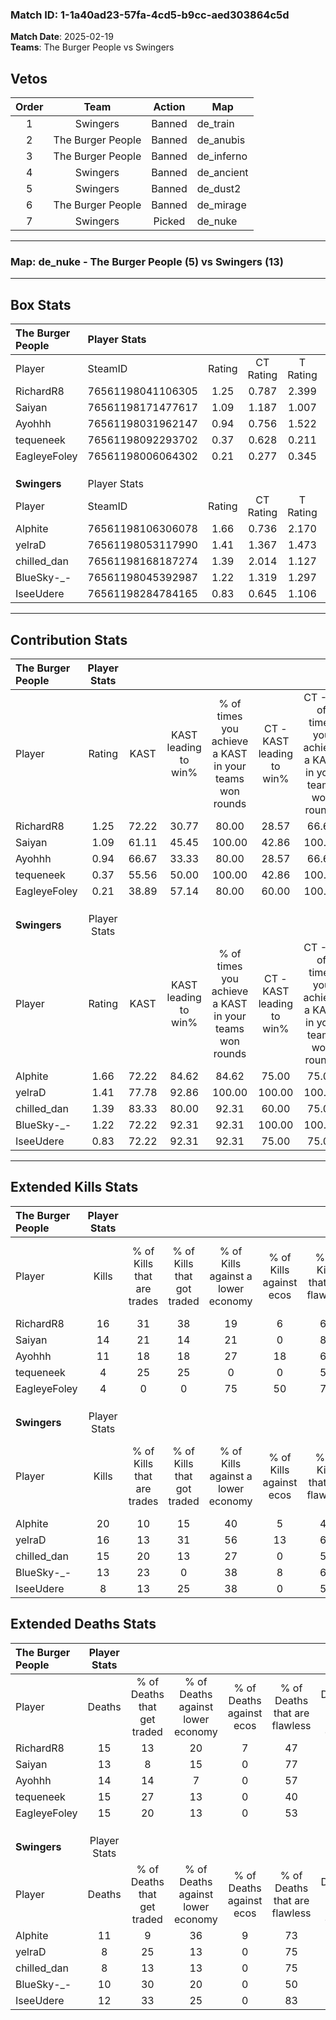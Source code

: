 ### Match ID: 1-1a40ad23-57fa-4cd5-b9cc-aed303864c5d  
**Match Date**: 2025-02-19  
**Teams**: The Burger People vs Swingers  

## Vetos  

| Order | Team | Action | Map |
| :---: | :--: | :----: | --- |
| 1 | Swingers | Banned | de_train |
| 2 | The Burger People | Banned | de_anubis |
| 3 | The Burger People | Banned | de_inferno |
| 4 | Swingers | Banned | de_ancient |
| 5 | Swingers | Banned | de_dust2 |
| 6 | The Burger People | Banned | de_mirage |
| 7 | Swingers | Picked | de_nuke |

---  

### **Map**: de_nuke - The Burger People (5) vs Swingers (13)  
---  

## Box Stats  

| **The Burger People** | Player Stats      |        |           |          |       |       |       |         |        |      |     |
| :- | :- | :-: | :-: | :-: | :-: | :-: | :-: | :-: | :-: | :-: | :-: |
| Player                | SteamID           | Rating | CT Rating | T Rating | KAST  |  ADR  | Kills | Assists | Deaths | K/D  | HS% |
| RichardR8             | 76561198041106305 |  1.25  |   0.787   |  2.399   | 72.22 | 94.3  |  16   |    7    |   15   | 1.07 | 43  |
| Saiyan                | 76561198171477617 |  1.09  |   1.187   |  1.007   | 61.11 | 88.1  |  14   |    3    |   13   | 1.08 | 42  |
| Ayohhh                | 76561198031962147 |  0.94  |   0.756   |  1.522   | 66.67 | 76.1  |  11   |    6    |   14   | 0.79 | 45  |
| tequeneek             | 76561198092293702 |  0.37  |   0.628   |  0.211   | 55.56 | 43.4  |   4   |    3    |   15   | 0.27 | 25  |
| EagleyeFoley          | 76561198006064302 |  0.21  |   0.277   |  0.345   | 38.89 | 34.2  |   4   |    1    |   15   | 0.27 | 75  |
|                       |                   |        |           |          |       |       |       |         |        |      |     |
|                       |                   |        |           |          |       |       |       |         |        |      |     |
|                       |                   |        |           |          |       |       |       |         |        |      |     |
| **Swingers**          | Player Stats      |        |           |          |       |       |       |         |        |      |     |
| Player                | SteamID           | Rating | CT Rating | T Rating | KAST  |  ADR  | Kills | Assists | Deaths | K/D  | HS% |
| Alphite               | 76561198106306078 |  1.66  |   0.736   |  2.170   | 72.22 | 128.4 |  20   |    5    |   11   | 1.82 | 75  |
| yelraD                | 76561198053117990 |  1.41  |   1.367   |  1.473   | 77.78 | 76.7  |  16   |    0    |   8    | 2.00 | 37  |
| chilled_dan           | 76561198168187274 |  1.39  |   2.014   |  1.127   | 83.33 | 71.6  |  15   |    1    |   8    | 1.88 | 73  |
| BlueSky-_-            | 76561198045392987 |  1.22  |   1.319   |  1.297   | 72.22 | 82.9  |  13   |    6    |   10   | 1.30 | 53  |
| IseeUdere             | 76561198284784165 |  0.83  |   0.645   |  1.106   | 72.22 | 59.1  |   8   |    5    |   12   | 0.67 | 87  |
---  

## Contribution Stats  

| **The Burger People** | Player Stats |       |                      |                                                        |                           |                                                             |                          |                                                            |
| :- | :-: | :-: | :-: | :-: | :-: | :-: | :-: | :-: |
| Player                |    Rating    | KAST  | KAST leading to win% | % of times you achieve a KAST in your teams won rounds | CT - KAST leading to win% | CT - % of times you achieve a KAST in your teams won rounds | T - KAST leading to win% | T - % of times you achieve a KAST in your teams won rounds |
| RichardR8             |     1.25     | 72.22 |        30.77         |                         80.00                          |           28.57           |                            66.67                            |          33.33           |                           100.00                           |
| Saiyan                |     1.09     | 61.11 |        45.45         |                         100.00                         |           42.86           |                           100.00                            |          50.00           |                           100.00                           |
| Ayohhh                |     0.94     | 66.67 |        33.33         |                         80.00                          |           28.57           |                            66.67                            |          40.00           |                           100.00                           |
| tequeneek             |     0.37     | 55.56 |        50.00         |                         100.00                         |           42.86           |                           100.00                            |          66.67           |                           100.00                           |
| EagleyeFoley          |     0.21     | 38.89 |        57.14         |                         80.00                          |           60.00           |                           100.00                            |          50.00           |                           50.00                            |
|                       |              |       |                      |                                                        |                           |                                                             |                          |                                                            |
|                       |              |       |                      |                                                        |                           |                                                             |                          |                                                            |
|                       |              |       |                      |                                                        |                           |                                                             |                          |                                                            |
| **Swingers**          | Player Stats |       |                      |                                                        |                           |                                                             |                          |                                                            |
| Player                |    Rating    | KAST  | KAST leading to win% | % of times you achieve a KAST in your teams won rounds | CT - KAST leading to win% | CT - % of times you achieve a KAST in your teams won rounds | T - KAST leading to win% | T - % of times you achieve a KAST in your teams won rounds |
| Alphite               |     1.66     | 72.22 |        84.62         |                         84.62                          |           75.00           |                            75.00                            |          88.89           |                           88.89                            |
| yelraD                |     1.41     | 77.78 |        92.86         |                         100.00                         |          100.00           |                           100.00                            |          90.00           |                           100.00                           |
| chilled_dan           |     1.39     | 83.33 |        80.00         |                         92.31                          |           60.00           |                            75.00                            |          90.00           |                           100.00                           |
| BlueSky-_-            |     1.22     | 72.22 |        92.31         |                         92.31                          |          100.00           |                           100.00                            |          88.89           |                           88.89                            |
| IseeUdere             |     0.83     | 72.22 |        92.31         |                         92.31                          |           75.00           |                            75.00                            |          100.00          |                           100.00                           |
---  

## Extended Kills Stats  

| **The Burger People** | Player Stats |                            |                            |                                    |                         |                              |                                 |                                       |                    |           |
| :- | :-: | :-: | :-: | :-: | :-: | :-: | :-: | :-: | :-: | :-: |
| Player                |    Kills     | % of Kills that are trades | % of Kills that got traded | % of Kills against a lower economy | % of Kills against ecos | % of Kills that are flawless | % of Kills that are close duels | % of Kills that are assisted by flash | Pistol Round Kills | AWP Kills |
| RichardR8             |      16      |             31             |             38             |                 19                 |            6            |              63              |               13                |                   0                   |         3          |     0     |
| Saiyan                |      14      |             21             |             14             |                 21                 |            0            |              86              |                0                |                   0                   |         3          |     8     |
| Ayohhh                |      11      |             18             |             18             |                 27                 |           18            |              64              |                0                |                   9                   |         1          |     0     |
| tequeneek             |      4       |             25             |             25             |                 0                  |            0            |              50              |                0                |                   0                   |         0          |     0     |
| EagleyeFoley          |      4       |             0              |             0              |                 75                 |           50            |              75              |                0                |                  25                   |         0          |     0     |
|                       |              |                            |                            |                                    |                         |                              |                                 |                                       |                    |           |
|                       |              |                            |                            |                                    |                         |                              |                                 |                                       |                    |           |
|                       |              |                            |                            |                                    |                         |                              |                                 |                                       |                    |           |
| **Swingers**          | Player Stats |                            |                            |                                    |                         |                              |                                 |                                       |                    |           |
| Player                |    Kills     | % of Kills that are trades | % of Kills that got traded | % of Kills against a lower economy | % of Kills against ecos | % of Kills that are flawless | % of Kills that are close duels | % of Kills that are assisted by flash | Pistol Round Kills | AWP Kills |
| Alphite               |      20      |             10             |             15             |                 40                 |            5            |              45              |                5                |                   0                   |         1          |     0     |
| yelraD                |      16      |             13             |             31             |                 56                 |           13            |              63              |                6                |                   0                   |         1          |     0     |
| chilled_dan           |      15      |             20             |             13             |                 27                 |            0            |              53              |                7                |                   0                   |         3          |     0     |
| BlueSky-_-            |      13      |             23             |             0              |                 38                 |            8            |              62              |                0                |                   0                   |         2          |     0     |
| IseeUdere             |      8       |             13             |             25             |                 38                 |            0            |              50              |               13                |                   0                   |         0          |     1     |
## Extended Deaths Stats  

| **The Burger People** | Player Stats |                             |                                   |                          |                               |                            |                           |               |
| :- | :-: | :-: | :-: | :-: | :-: | :-: | :-: | :-: |
| Player                |    Deaths    | % of Deaths that get traded | % of Deaths against lower economy | % of Deaths against ecos | % of Deaths that are flawless | % of Deaths that are close | % of Deaths while blinded | Deaths to AWP |
| RichardR8             |      15      |             13              |                20                 |            7             |              47               |             7              |             0             |       1       |
| Saiyan                |      13      |              8              |                15                 |            0             |              77               |             8              |             0             |       0       |
| Ayohhh                |      14      |             14              |                 7                 |            0             |              57               |             7              |             0             |       0       |
| tequeneek             |      15      |             27              |                13                 |            0             |              40               |             0              |             0             |       0       |
| EagleyeFoley          |      15      |             20              |                13                 |            0             |              53               |             7              |             0             |       0       |
|                       |              |                             |                                   |                          |                               |                            |                           |               |
|                       |              |                             |                                   |                          |                               |                            |                           |               |
|                       |              |                             |                                   |                          |                               |                            |                           |               |
| **Swingers**          | Player Stats |                             |                                   |                          |                               |                            |                           |               |
| Player                |    Deaths    | % of Deaths that get traded | % of Deaths against lower economy | % of Deaths against ecos | % of Deaths that are flawless | % of Deaths that are close | % of Deaths while blinded | Deaths to AWP |
| Alphite               |      11      |              9              |                36                 |            9             |              73               |             0              |             0             |       1       |
| yelraD                |      8       |             25              |                13                 |            0             |              75               |             0              |            13             |       1       |
| chilled_dan           |      8       |             13              |                13                 |            0             |              75               |             0              |             0             |       2       |
| BlueSky-_-            |      10      |             30              |                20                 |            0             |              50               |             0              |            10             |       2       |
| IseeUdere             |      12      |             33              |                25                 |            0             |              83               |             17             |             0             |       2       |
